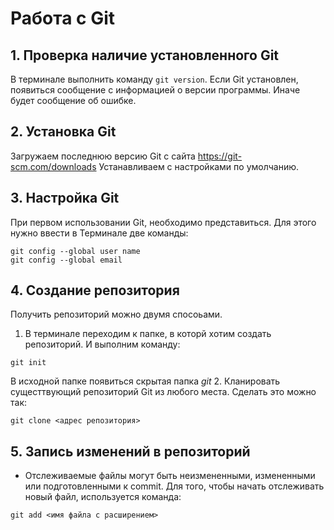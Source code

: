 # Работа с Git
## 1. Проверка наличие установленного Git
В терминале выполнить команду `git version`.
Если Git установлен, появиться сообщение с информацией о версии программы. Иначе будет сообщение об ошибке.

## 2. Установка Git
Загружаем последнюю версию Git с сайта https://git-scm.com/downloads
Устанавливаем с настройками по умолчанию.

## 3. Настройка Git
При первом использовании Git, необходимо представиться. Для этого нужно ввести в Терминале две команды:
```
git config --global user name
git config --global email
```
## 4. Создание репозитория
Получить репозиторий можно двумя спосоьами.
1. В терминале переходим к папке, в которй хотим создать репозиторий. И выполним команду:
```
git init
```
В исходной папке появиться скрытая папка _git_
2. Кланировать сущесттвующий репозиторий Git из любого места. Сделать это можно так:
```
git clone <адрес репозитория>
```
## 5. Запись изменений в репозиторий
* Отслеживаемые файлы могут быть неизмененными, измененными или подготовленными к commit.
Для того, чтобы начать отслеживать новый файл, используется команда:
```
git add <имя файла с расширением>
```

